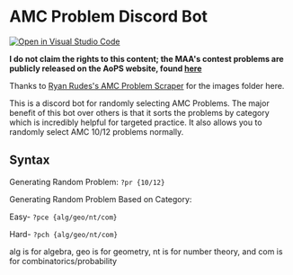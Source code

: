 # AMC Problem Discord Bot

[![Open in Visual Studio Code](https://open.vscode.dev/badges/open-in-vscode.svg)](https://open.vscode.dev/Haadi-Khan/AMC-Problem-Bot)

**I do not claim the rights to this content; the MAA's contest problems are publicly released on the AoPS website, found [here](https://artofproblemsolving.com/wiki/index.php/AMC_Problems_and_Solutions)**

Thanks to [Ryan Rudes's AMC Problem Scraper](https://github.com/Ryan-Rudes/amc-problems) for the images folder here.

This is a discord bot for randomly selecting AMC Problems. The major benefit of this bot over others is that it sorts the problems by category which is incredibly helpful for targeted practice. It also allows you to randomly select AMC 10/12 problems normally.

## Syntax

Generating Random Problem: `?pr {10/12}`

Generating Random Problem Based on Category: 

Easy- `?pce {alg/geo/nt/com}`

Hard- `?pch {alg/geo/nt/com}`

alg is for algebra, geo is for geometry, nt is for number theory, and com is for combinatorics/probability
